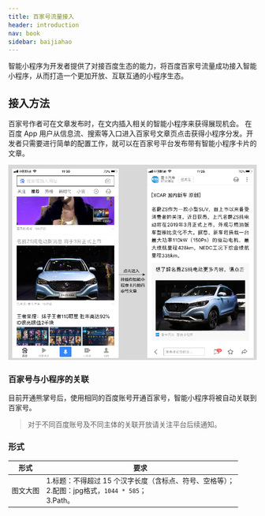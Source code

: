```yaml
---
title: 百家号流量接入
header: introduction
nav: book
sidebar: baijiahao
---
```

智能小程序为开发者提供了对接百度生态的能力，将百度百家号流量成功接入智能小程序，从而打造一个更加开放、互联互通的小程序生态。


## 接入方法

百家号作者可在文章发布时，在文内插入相关的智能小程序来获得展现机会。
在百度 App 用户从信息流、搜索等入口进入百家号文章页点击获得小程序分发。开发者只需要进行简单的配置工作，就可以在百家号平台发布带有智能小程序卡片的文章。

![图片](../../img/introduction/scancode/page1.png)

### 百家号与小程序的关联

目前开通熊掌号后，使用相同的百度账号开通百家号，智能小程序将被自动关联到百家号。
> 对于不同百度账号及不同主体的关联开放请关注平台后续通知。

### 形式

|形式|要求|
|--|--|
|图文大图|1.标题：不得超过 15 个汉字长度（含标点、符号、空格等）；<br>2.配图：jpg格式，`1044 * 585`；<br>3.Path。|
